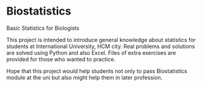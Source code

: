 # Biostatistics
Basic Statistics for Biologists

This project is intended to introduce general knowledge about statistics for students at International University, HCM city. Real problems and solutions are solved using Python and also Excel. Files of extra exercises are provided for those who wanted to practice. 

Hope that this project would help students not only to pass Biostatistics module at the uni but also might help them in later profession.

